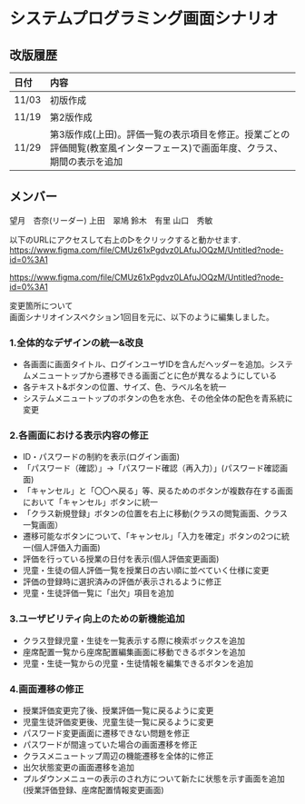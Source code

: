 
# システムプログラミング画面シナリオ

## 改版履歴
|日付|内容|
|:--|:--|
|11/03|初版作成|
|11/19|第2版作成|
|11/29|第3版作成(上田)。評価一覧の表示項目を修正。授業ごとの評価閲覧(教室風インターフェース)で画面年度、クラス、期間の表示を追加|

## メンバー
望月　杏奈(リーダー)
上田　翠鳩
鈴木　有里
山口　秀敏

以下のURLにアクセスして右上の▷をクリックすると動かせます.
https://www.figma.com/file/CMUz61xPgdvz0LAfuJOQzM/Untitled?node-id=0%3A1


https://www.figma.com/file/CMUz61xPgdvz0LAfuJOQzM/Untitled?node-id=0%3A1

変更箇所について<Br>
画面シナリオインスペクション1回目を元に、以下のように編集しました。<Br>

### 1.全体的なデザインの統一&改良
 - 各画面に画面タイトル、ログインユーザIDを含んだヘッダーを追加。システムメニュートップから遷移できる画面ごとに色が異なるようにしている
 - 各テキスト&ボタンの位置、サイズ、色、ラベル名を統一
 - システムメニュートップのボタンの色を水色、その他全体の配色を青系統に変更

 ### 2.各画面における表示内容の修正
 - ID・パスワードの制約を表示(ログイン画面)
 - 「パスワード（確認）」→「パスワード確認（再入力）」(パスワード確認画面)
 - 「キャンセル」と「〇〇へ戻る」等、戻るためのボタンが複数存在する画面において「キャンセル」ボタンに統一
 -  「クラス新規登録」ボタンの位置を右上に移動(クラスの閲覧画面、クラス一覧画面）
 -  遷移可能なボタンについて、「キャンセル」「入力を確定」ボタンの2つに統一(個人評価入力画面)
 -  評価を行っている授業の日付を表示(個人評価変更画面)
 - 児童・生徒の個人評価一覧を授業日の古い順に並べていく仕様に変更
 - 評価の登録時に選択済みの評価が表示されるように修正
 - 児童・生徒評価一覧に「出欠」項目を追加

### 3.ユーザビリティ向上のための新機能追加
 - クラス登録児童・生徒を一覧表示する際に検索ボックスを追加
 - 座席配置一覧から座席配置編集画面に移動できるボタンを追加
 - 児童・生徒一覧からの児童・生徒情報を編集できるボタンを追加

### 4.画面遷移の修正
 - 授業評価変更完了後、授業評価一覧に戻るように変更
 - 児童生徒評価変更後、児童生徒一覧に戻るように変更
 - パスワード変更画面に遷移できない問題を修正
 - パスワードが間違っていた場合の画面遷移を修正
 - クラスメニュートップ周辺の機能遷移を全体的に修正
 - 出欠状態変更の画面遷移を追加
  - プルダウンメニューの表示のされ方について新たに状態を示す画面を追加(授業評価登録、座席配置情報変更画面)